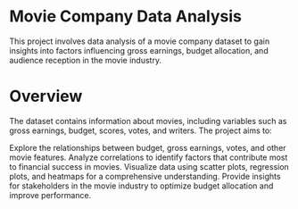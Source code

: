 # Movie Company Data Analysis
This project involves data analysis of a movie company dataset to gain insights into factors influencing gross earnings, budget allocation, and audience reception in the movie industry.

# Overview
The dataset contains information about movies, including variables such as gross earnings, budget, scores, votes, and writers. The project aims to:

Explore the relationships between budget, gross earnings, votes, and other movie features.
Analyze correlations to identify factors that contribute most to financial success in movies.
Visualize data using scatter plots, regression plots, and heatmaps for a comprehensive understanding.
Provide insights for stakeholders in the movie industry to optimize budget allocation and improve performance.
